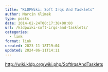 ```yaml
---
title: "KLDPWiki: Soft Irqs And Tasklets"
author: Marcin Klimek
type: posts
date: 2014-02-24T00:17:38+00:00
url: /kldpwiki-soft-irqs-and-tasklets/
categories:
  - link
format: link
created: 2023-11-18T19:04
updated: 2024-06-11T14:11
---
```

<p dir="ltr">
  <a href="http://wiki.kldp.org/wiki.php/SoftIrqsAndTasklets"><a href="http://wiki.kldp.org/wiki.php/SoftIrqsAndTasklets" >http://wiki.kldp.org/wiki.php/SoftIrqsAndTasklets</a></a>
</p>